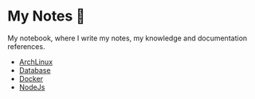 # My Notes 📖

My notebook, where I write my notes, my knowledge and documentation references.

- [ArchLinux](archlinux/archlinux.md)
- [Database](database/database.md)
- [Docker](docker/docker.md)
- [NodeJs](nodejs/nodejs.md)
